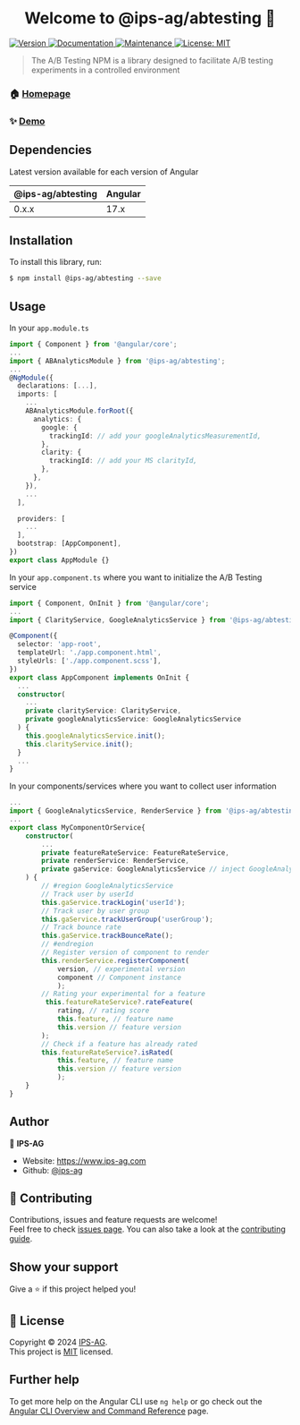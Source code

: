 <h1 align="center">Welcome to @ips-ag/abtesting 👋</h1>
<p>
  <a href="https://www.npmjs.com/package/@ips-ag/abtesting" target="_blank">
    <img alt="Version" src="https://img.shields.io/npm/v/@ips-ag/abtesting.svg">
  </a>
  <a href="https://github.com/ips-ag/demo-ab-testing-azure#main#readme" target="_blank">
    <img alt="Documentation" src="https://img.shields.io/badge/documentation-yes-brightgreen.svg" />
  </a>
  <a href="https://github.com/ips-ag/demo-ab-testing-azure/activity" target="_blank">
    <img alt="Maintenance" src="https://img.shields.io/badge/Maintained%3F-yes-green.svg" />
  </a>
  <a href="https://github.com/ips-ag/demo-ab-testing-azure?tab=MIT-1-ov-file" target="_blank">
    <img alt="License: MIT" src="https://img.shields.io/badge/license-MIT-yellow.svg" />
  </a>
</p>

> The A/B Testing NPM is a library designed to facilitate A/B testing experiments in a controlled environment

### 🏠 [Homepage](https://github.com/ips-ag/demo-ab-testing-azure/tree/main/packages/npm/abtesting#readme)

### ✨ [Demo](https://abtesting-playground.nicebeach-03e1bf22.westeurope.azurecontainerapps.io)

## Dependencies

Latest version available for each version of Angular

| @ips-ag/abtesting | Angular |
|---------------------|---------|
| 0.x.x               | 17.x    |

## Installation

To install this library, run:

```bash
$ npm install @ips-ag/abtesting --save
```
## Usage

In your `app.module.ts`

```typescript
import { Component } from '@angular/core';
...
import { ABAnalyticsModule } from '@ips-ag/abtesting';
...
@NgModule({
  declarations: [...],
  imports: [
    ...
    ABAnalyticsModule.forRoot({
      analytics: {
        google: {
          trackingId: // add your googleAnalyticsMeasurementId,
        },
        clarity: {
          trackingId: // add your MS clarityId,
        },
      },
    }),
    ...
  ],

  providers: [
    ...
  ],
  bootstrap: [AppComponent],
})
export class AppModule {}
```

In your `app.component.ts` where you want to initialize the A/B Testing service

```typescript
import { Component, OnInit } from '@angular/core';
...
import { ClarityService, GoogleAnalyticsService } from '@ips-ag/abtesting';

@Component({
  selector: 'app-root',
  templateUrl: './app.component.html',
  styleUrls: ['./app.component.scss'],
})
export class AppComponent implements OnInit {
  ...
  constructor(
    ...
    private clarityService: ClarityService,
    private googleAnalyticsService: GoogleAnalyticsService
  ) {
    this.googleAnalyticsService.init();
    this.clarityService.init();
  }
  ...
}
```

In your components/services where you want to collect user information
```typescript
...
import { GoogleAnalyticsService, RenderService } from '@ips-ag/abtesting';
...
export class MyComponentOrService{
    constructor(
        ...
        private featureRateService: FeatureRateService,
        private renderService: RenderService,
        private gaService: GoogleAnalyticsService // inject GoogleAnalyticsService
    ) {
        // #region GoogleAnalyticsService
        // Track user by userId
        this.gaService.trackLogin('userId');
        // Track user by user group
        this.gaService.trackUserGroup('userGroup');
        // Track bounce rate
        this.gaService.trackBounceRate();
        // #endregion
        // Register version of component to render
        this.renderService.registerComponent(
            version, // experimental version
            component // Component instance
            );
        // Rating your experimental for a feature     
         this.featureRateService?.rateFeature(
            rating, // rating score
            this.feature, // feature name
            this.version // feature version
        );
        // Check if a feature has already rated
        this.featureRateService?.isRated(
            this.feature, // feature name
            this.version // feature version
            );
    }
}

```

## Author

👤 **IPS-AG**

* Website: https://www.ips-ag.com
* Github: [@ips-ag](https://github.com/ips-ag)

## 🤝 Contributing

Contributions, issues and feature requests are welcome!<br />Feel free to check [issues page](https://github.com/ips-ag/demo-ab-testing-azure/issues). You can also take a look at the [contributing guide](https://github.com/ips-ag/demo-ab-testing-azure/tree/main/packages/npm/CONTRIBUTING.md).

## Show your support

Give a ⭐️ if this project helped you!

## 📝 License

Copyright © 2024 [IPS-AG](https://github.com/ips-ag).<br />
This project is [MIT](https://github.com/ips-ag/demo-ab-testing-azure/blob/main/LICENSE) licensed.

## Further help

To get more help on the Angular CLI use `ng help` or go check out the [Angular CLI Overview and Command Reference](https://angular.io/cli) page.